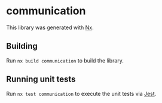# communication

This library was generated with [Nx](https://nx.dev).

## Building

Run `nx build communication` to build the library.

## Running unit tests

Run `nx test communication` to execute the unit tests via [Jest](https://jestjs.io).
